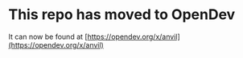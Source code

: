 # This repo has moved to OpenDev

It can now be found at [https://opendev.org/x/anvil](https://opendev.org/x/anvil)
